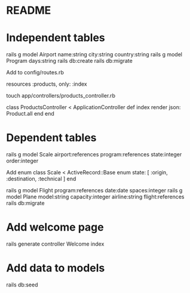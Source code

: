 # README

# Independent tables

rails g model Airport name:string city:string country:string
rails g model Program days:string
rails db:create
rails db:migrate

Add to config/routes.rb

resources :products, only: :index

touch app/controllers/products_controller.rb

class ProductsController < ApplicationController
def index
render json: Product.all
end
end

# Dependent tables

rails g model Scale airport:references program:references state:integer order:integer

Add enum
class Scale < ActiveRecord::Base
enum state: [ :origin, :destination, :technical ]
end

rails g model Flight program:references date:date spaces:integer
rails g model Plane model:string capacity:integer airline:string flight:references
rails db:migrate

# Add welcome page

rails generate controller Welcome index

# Add data to models

rails db:seed
